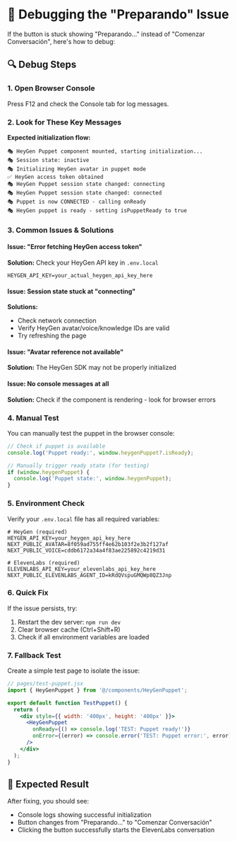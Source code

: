 # 🐛 Debugging the "Preparando" Issue

If the button is stuck showing "Preparando..." instead of "Comenzar Conversación", here's how to debug:

## 🔍 Debug Steps

### 1. Open Browser Console
Press F12 and check the Console tab for log messages.

### 2. Look for These Key Messages

**Expected initialization flow:**
```
🎭 HeyGen Puppet component mounted, starting initialization...
🎭 Session state: inactive
🎭 Initializing HeyGen avatar in puppet mode
✅ HeyGen access token obtained
🎭 HeyGen Puppet session state changed: connecting
🎭 HeyGen Puppet session state changed: connected
🎭 Puppet is now CONNECTED - calling onReady
🎭 HeyGen puppet is ready - setting isPuppetReady to true
```

### 3. Common Issues & Solutions

#### Issue: "Error fetching HeyGen access token"
**Solution:** Check your HeyGen API key in `.env.local`
```env
HEYGEN_API_KEY=your_actual_heygen_api_key_here
```

#### Issue: Session state stuck at "connecting"
**Solutions:** 
- Check network connection
- Verify HeyGen avatar/voice/knowledge IDs are valid
- Try refreshing the page

#### Issue: "Avatar reference not available"
**Solution:** The HeyGen SDK may not be properly initialized

#### Issue: No console messages at all
**Solution:** Check if the component is rendering - look for browser errors

### 4. Manual Test

You can manually test the puppet in the browser console:
```javascript
// Check if puppet is available
console.log('Puppet ready:', window.heygenPuppet?.isReady);

// Manually trigger ready state (for testing)
if (window.heygenPuppet) {
  console.log('Puppet state:', window.heygenPuppet);
}
```

### 5. Environment Check

Verify your `.env.local` file has all required variables:
```env
# HeyGen (required)
HEYGEN_API_KEY=your_heygen_api_key_here
NEXT_PUBLIC_AVATAR=8f059ad755ff4e62b103f2e3b2f127af
NEXT_PUBLIC_VOICE=cddb6172a34a4f83ae225892c4219d31

# ElevenLabs (required) 
ELEVENLABS_API_KEY=your_elevenlabs_api_key_here
NEXT_PUBLIC_ELEVENLABS_AGENT_ID=kRdQVspuGMQWp8QZ3Jnp
```

### 6. Quick Fix

If the issue persists, try:
1. Restart the dev server: `npm run dev`
2. Clear browser cache (Ctrl+Shift+R)
3. Check if all environment variables are loaded

### 7. Fallback Test

Create a simple test page to isolate the issue:
```jsx
// pages/test-puppet.jsx
import { HeyGenPuppet } from '@/components/HeyGenPuppet';

export default function TestPuppet() {
  return (
    <div style={{ width: '400px', height: '400px' }}>
      <HeyGenPuppet
        onReady={() => console.log('TEST: Puppet ready!')}
        onError={(error) => console.error('TEST: Puppet error:', error)}
      />
    </div>
  );
}
```

## 🎯 Expected Result

After fixing, you should see:
- Console logs showing successful initialization
- Button changes from "Preparando..." to "Comenzar Conversación"
- Clicking the button successfully starts the ElevenLabs conversation